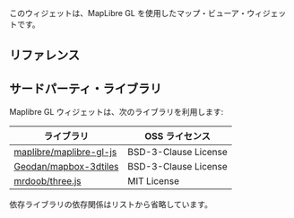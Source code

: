 このウィジェットは、MapLibre GL を使用したマップ・ビューア・ウィジェットです。

## リファレンス

## サードパーティ・ライブラリ

Maplibre GL ウィジェットは、次のライブラリを利用します:

| ライブラリ                                                            | OSS ライセンス       |
| --------------------------------------------------------------------- | -------------------- |
| [maplibre/maplibre-gl-js](https://github.com/maplibre/maplibre-gl-js) | BSD-3-Clause License |
| [Geodan/mapbox-3dtiles](https://github.com/Geodan/mapbox-3dtiles)     | BSD-3-Clause License |
| [mrdoob/three.js](https://github.com/mrdoob/three.js/)                | MIT License          |

依存ライブラリの依存関係はリストから省略しています。
